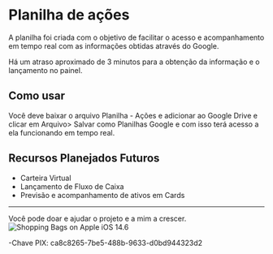 # **Planilha de ações**
A planilha foi criada com o objetivo de facilitar o acesso e acompanhamento em tempo real com as informações obtidas através do Google. 

Há um atraso aproximado de 3 minutos para a obtenção da informação e o lançamento no painel. 

## Como usar
Você deve baixar o arquivo Planilha - Ações e adicionar ao Google Drive e clicar em Arquivo> Salvar como Planilhas Google e com isso terá acesso a ela funcionando em tempo real. 


## Recursos Planejados Futuros

 - Carteira Virtual 
 - Lançamento de Fluxo de Caixa 
 - Previsão e acompanhamento de ativos em Cards


------

Você pode doar e ajudar o projeto e a mim a crescer. 
![Shopping Bags on Apple iOS 14.6](https://emojipedia-us.s3.dualstack.us-west-1.amazonaws.com/thumbs/120/apple/285/shopping-bags_1f6cd-fe0f.png)

-Chave PIX: ca8c8265-7be5-488b-9633-d0bd944323d2
